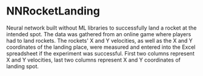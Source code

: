 # NNRocketLanding
Neural network built without ML libraries to successfully land a rocket at the intended spot. The data was gathered from an online game where players had to land rockets. The rockets' X and Y velocities, as well as the X and Y coordinates of the landing place, were measured and entered into the Excel spreadsheet if the experiment was successful. First two columns represent X and Y velocities, last two columns represent X and Y coordinates of landing spot.
